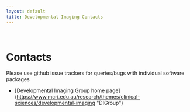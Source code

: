 ```yaml
---
layout: default
title: Developmental Imaging Contacts
---
```

<br>

# Contacts

Please use github issue trackers for queries/bugs with individual software
packages

* [Developmental Imaging Group home page] (https://www.mcri.edu.au/research/themes/clinical-sciences/developmental-imaging "DIGroup")

